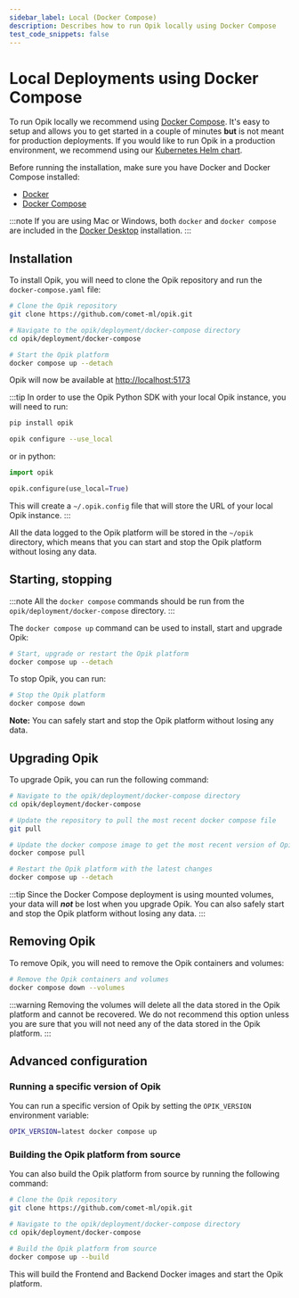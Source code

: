 ```yaml
---
sidebar_label: Local (Docker Compose)
description: Describes how to run Opik locally using Docker Compose
test_code_snippets: false
---
```


# Local Deployments using Docker Compose

To run Opik locally we recommend using [Docker Compose](https://docs.docker.com/compose/). It's easy to setup and allows you to get started in a couple of minutes **but** is not meant for production deployments. If you would like to run Opik in a production environment, we recommend using our [Kubernetes Helm chart](./kubernetes.md).

Before running the installation, make sure you have Docker and Docker Compose installed:

- [Docker](https://docs.docker.com/get-docker/)
- [Docker Compose](https://docs.docker.com/compose/install/)

:::note
If you are using Mac or Windows, both `docker` and `docker compose` are included in the [Docker Desktop](https://docs.docker.com/desktop/) installation.
:::

## Installation

To install Opik, you will need to clone the Opik repository and run the `docker-compose.yaml` file:

```bash
# Clone the Opik repository
git clone https://github.com/comet-ml/opik.git

# Navigate to the opik/deployment/docker-compose directory
cd opik/deployment/docker-compose

# Start the Opik platform
docker compose up --detach
```

Opik will now be available at <a href="http://localhost:5173" target="_blank">http://localhost:5173</a>

:::tip
In order to use the Opik Python SDK with your local Opik instance, you will need to run:

```bash
pip install opik

opik configure --use_local
```

or in python:

```python
import opik

opik.configure(use_local=True)
```

This will create a `~/.opik.config` file that will store the URL of your local Opik instance.
:::

All the data logged to the Opik platform will be stored in the `~/opik` directory, which means that you can start and stop the Opik platform without losing any data.

## Starting, stopping

:::note
All the `docker compose` commands should be run from the `opik/deployment/docker-compose` directory.
:::

The `docker compose up` command can be used to install, start and upgrade Opik:

```bash
# Start, upgrade or restart the Opik platform
docker compose up --detach
```

To stop Opik, you can run:

```bash
# Stop the Opik platform
docker compose down
```

**Note:** You can safely start and stop the Opik platform without losing any data.

## Upgrading Opik

To upgrade Opik, you can run the following command:

```bash
# Navigate to the opik/deployment/docker-compose directory
cd opik/deployment/docker-compose

# Update the repository to pull the most recent docker compose file
git pull

# Update the docker compose image to get the most recent version of Opik
docker compose pull

# Restart the Opik platform with the latest changes
docker compose up --detach
```

:::tip
Since the Docker Compose deployment is using mounted volumes, your data will **_not_** be lost when you upgrade Opik. You can also safely start and stop the Opik platform without losing any data.
:::

## Removing Opik

To remove Opik, you will need to remove the Opik containers and volumes:

```bash
# Remove the Opik containers and volumes
docker compose down --volumes
```

:::warning
Removing the volumes will delete all the data stored in the Opik platform and cannot be recovered. We do not recommend this option unless you are sure that you will not need any of the data stored in the Opik platform.
:::

## Advanced configuration

### Running a specific version of Opik

You can run a specific version of Opik by setting the `OPIK_VERSION` environment variable:

```bash
OPIK_VERSION=latest docker compose up
```

### Building the Opik platform from source

You can also build the Opik platform from source by running the following command:

```bash
# Clone the Opik repository
git clone https://github.com/comet-ml/opik.git

# Navigate to the opik/deployment/docker-compose directory
cd opik/deployment/docker-compose

# Build the Opik platform from source
docker compose up --build
```

This will build the Frontend and Backend Docker images and start the Opik platform.
